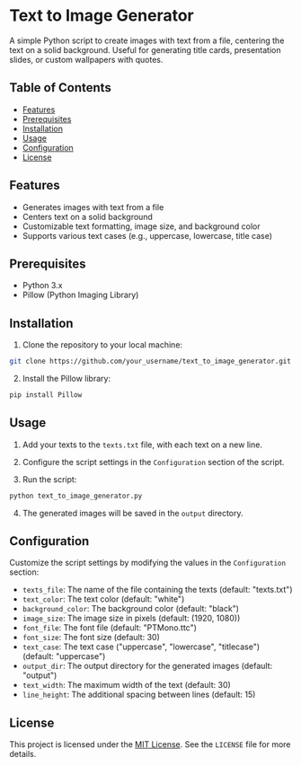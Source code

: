 # Text to Image Generator

A simple Python script to create images with text from a file, centering the text on a solid background. Useful for generating title cards, presentation slides, or custom wallpapers with quotes.

## Table of Contents

- [Features](#features)
- [Prerequisites](#prerequisites)
- [Installation](#installation)
- [Usage](#usage)
- [Configuration](#configuration)
- [License](#license)

## Features

- Generates images with text from a file
- Centers text on a solid background
- Customizable text formatting, image size, and background color
- Supports various text cases (e.g., uppercase, lowercase, title case)

## Prerequisites

- Python 3.x
- Pillow (Python Imaging Library)

## Installation

1. Clone the repository to your local machine:

``` bash
git clone https://github.com/your_username/text_to_image_generator.git
```

2. Install the Pillow library:

``` bash
pip install Pillow
```

## Usage

1. Add your texts to the `texts.txt` file, with each text on a new line.

2. Configure the script settings in the `Configuration` section of the script.

3. Run the script:

``` bash
python text_to_image_generator.py
```

4. The generated images will be saved in the `output` directory.

## Configuration

Customize the script settings by modifying the values in the `Configuration` section:

- `texts_file`: The name of the file containing the texts (default: "texts.txt")
- `text_color`: The text color (default: "white")
- `background_color`: The background color (default: "black")
- `image_size`: The image size in pixels (default: (1920, 1080))
- `font_file`: The font file (default: "PTMono.ttc")
- `font_size`: The font size (default: 30)
- `text_case`: The text case ("uppercase", "lowercase", "titlecase") (default: "uppercase")
- `output_dir`: The output directory for the generated images (default: "output")
- `text_width`: The maximum width of the text (default: 30)
- `line_height`: The additional spacing between lines (default: 15)

## License

This project is licensed under the [MIT License](LICENSE). See the `LICENSE` file for more details.
